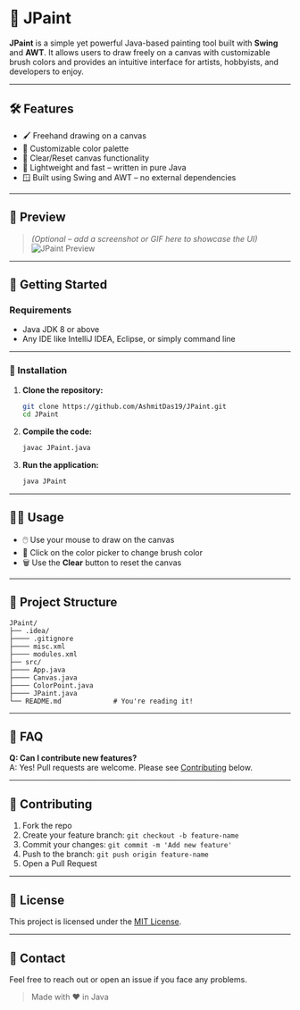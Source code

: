 # 🎨 JPaint

**JPaint** is a simple yet powerful Java-based painting tool built with **Swing** and **AWT**. It allows users to draw freely on a canvas with customizable brush colors and provides an intuitive interface for artists, hobbyists, and developers to enjoy.

---

## 🛠 Features

- 🖌️ Freehand drawing on a canvas  
- 🌈 Customizable color palette  
- 🧽 Clear/Reset canvas functionality  
- 💾 Lightweight and fast – written in pure Java  
- 🪟 Built using Swing and AWT – no external dependencies  

---

## 📸 Preview

> *(Optional – add a screenshot or GIF here to showcase the UI)*  
> ![JPaint Preview](path/to/screenshot.png)

---

## 🚀 Getting Started

### Requirements

- Java JDK 8 or above  
- Any IDE like IntelliJ IDEA, Eclipse, or simply command line

---

### 🔧 Installation

1. **Clone the repository:**
   ```bash
   git clone https://github.com/AshmitDas19/JPaint.git
   cd JPaint
   ```

2. **Compile the code:**
   ```bash
   javac JPaint.java
   ```

3. **Run the application:**
   ```bash
   java JPaint
   ```

---

## 🧑‍💻 Usage

- 🖱️ Use your mouse to draw on the canvas  
- 🎨 Click on the color picker to change brush color  
- 🗑️ Use the **Clear** button to reset the canvas

---

## 📂 Project Structure

```
JPaint/
├── .idea/
├──── .gitignore
├──── misc.xml
├──── modules.xml
├── src/
├──── App.java
├──── Canvas.java
├──── ColorPoint.java
├──── JPaint.java
└── README.md             # You're reading it!
```

---

## 🙋 FAQ

**Q: Can I contribute new features?**  
A: Yes! Pull requests are welcome. Please see [Contributing](#-contributing) below.

---

## 🤝 Contributing

1. Fork the repo  
2. Create your feature branch: `git checkout -b feature-name`  
3. Commit your changes: `git commit -m 'Add new feature'`  
4. Push to the branch: `git push origin feature-name`  
5. Open a Pull Request

---

## 📜 License

This project is licensed under the [MIT License](LICENSE).

---

## 💬 Contact

Feel free to reach out or open an issue if you face any problems.

> Made with ❤️ in Java
